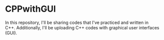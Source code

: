 # CPPwithGUI
In this repository, I'll be sharing codes that I've practiced and written in C++. Additionally, I'll be uploading C++ codes with graphical user interfaces (GUI).
